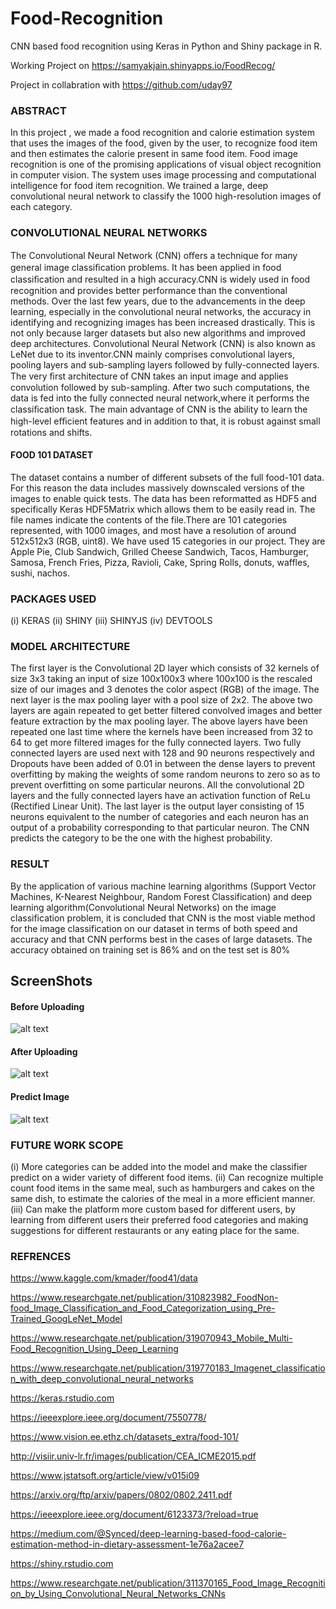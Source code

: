 # Food-Recognition
CNN based food recognition using Keras in Python and Shiny package in R.

Working Project on https://samyakjain.shinyapps.io/FoodRecog/

Project in collabration with https://github.com/uday97

### ABSTRACT

In this project , we made a food recognition and calorie estimation system that uses the images of the food, given by the user, to recognize food item and then estimates the calorie present in same food item. Food image recognition is one of the promising applications of visual object recognition in computer vision. 
The system uses image processing and computational intelligence for food item recognition. 
We trained a large, deep convolutional neural network to classify the 1000 high-resolution images of each category.

### CONVOLUTIONAL NEURAL NETWORKS

The Convolutional Neural Network (CNN) oﬀers a technique for many general image classiﬁcation problems. It has been applied in food classiﬁcation and resulted in a high accuracy.CNN is widely used in food recognition and provides better performance than the conventional methods.
Over the last few years, due to the advancements in the deep learning, especially in the convolutional neural networks, the accuracy in identifying and recognizing images has been increased drastically. This is not only because larger datasets but also new algorithms and improved deep architectures. Convolutional Neural Network (CNN) is also known as LeNet due to its inventor.CNN mainly comprises convolutional layers, pooling layers and sub-sampling layers followed by fully-connected layers. The very ﬁrst architecture of CNN takes an input image and applies convolution followed by sub-sampling. After two such computations, the data is fed into the fully connected neural network,where it performs the classiﬁcation task. The main advantage of CNN is the ability to learn the high-level eﬃcient features and in addition to that, it is robust against small rotations and shifts.


#### FOOD 101 DATASET

The dataset contains a number of different subsets of the full food-101 data. For this reason the data includes massively downscaled versions of the images to enable quick tests. The data has been reformatted as HDF5 and specifically Keras HDF5Matrix which allows them to be easily read in. The file names indicate the contents of the file.There are 101 categories represented, with 1000 images, and most have a resolution of around 512x512x3 (RGB, uint8).
We have used 15 categories in our project. They are Apple Pie, Club Sandwich, Grilled Cheese Sandwich, Tacos, Hamburger, Samosa, French Fries, Pizza, Ravioli, Cake, Spring Rolls, donuts, waffles, sushi, nachos.

### PACKAGES  USED

(i) KERAS
(ii) SHINY
(iii) SHINYJS
(iv)  DEVTOOLS

### MODEL ARCHITECTURE

The first layer is the Convolutional 2D layer which consists of 32 kernels of size 3x3 taking an input of size 100x100x3 where 100x100 is the rescaled size of our images and 3 denotes the color aspect (RGB) of the image.
The next layer is the max pooling layer with a pool size of 2x2.
The above two layers are again repeated to get better filtered convolved images and better feature extraction by the max pooling layer.
The above layers have been repeated one last time where the kernels have been increased from 32 to 64 to get more filtered images for the fully connected layers.
Two fully connected layers are used next with 128 and 90 neurons respectively and Dropouts have been added of 0.01 in between the dense layers to prevent overfitting by making the weights of some random neurons to zero so as to prevent overfitting on some particular neurons.
All the convolutional 2D layers and the fully connected layers have an activation function of ReLu (Rectified Linear Unit).
The last layer is the output layer consisting of 15 neurons equivalent to the number of categories and each neuron has an output of a probability corresponding to that particular neuron. The CNN predicts the category to be the one with the highest probability.

### RESULT

By the application of various machine learning algorithms (Support Vector Machines, K-Nearest Neighbour, Random Forest Classification) and deep learning algorithm(Convolutional Neural Networks) on the image classification problem, it is concluded that CNN is the most viable method for the image classification on our dataset in terms of both speed and accuracy and that CNN performs best in the cases of large datasets.
The accuracy obtained on training set is 86% and on the test set is 80%

## ScreenShots

#### Before Uploading
![alt text](https://github.com/samyak74/Food-Recognition/blob/master/Before%20Uploading.png)
#### After Uploading
![alt text](https://github.com/samyak74/Food-Recognition/blob/master/After%20uploading.png)
#### Predict Image
![alt text](https://github.com/samyak74/Food-Recognition/blob/master/Predict%20Image.png)


### FUTURE  WORK  SCOPE

(i) More categories can be added into the model and make the classifier predict on a wider variety of different food items.
(ii) Can recognize multiple count food items in the same meal, such as hamburgers and cakes on the same dish, to estimate the calories of the meal in a more efficient manner.
(iii) Can make the platform more custom based for different users, by learning from different users their preferred food categories and making suggestions for different restaurants or any eating place for the same.


### REFRENCES
https://www.kaggle.com/kmader/food41/data

https://www.researchgate.net/publication/310823982_FoodNon-food_Image_Classification_and_Food_Categorization_using_Pre-Trained_GoogLeNet_Model

https://www.researchgate.net/publication/319070943_Mobile_Multi-Food_Recognition_Using_Deep_Learning

https://www.researchgate.net/publication/319770183_Imagenet_classification_with_deep_convolutional_neural_networks 

https://keras.rstudio.com

https://ieeexplore.ieee.org/document/7550778/

https://www.vision.ee.ethz.ch/datasets_extra/food-101/

http://visiir.univ-lr.fr/images/publication/CEA_ICME2015.pdf

https://www.jstatsoft.org/article/view/v015i09

https://arxiv.org/ftp/arxiv/papers/0802/0802.2411.pdf

https://ieeexplore.ieee.org/document/6123373/?reload=true

https://medium.com/@Synced/deep-learning-based-food-calorie-estimation-method-in-dietary-assessment-1e76a2acee7

https://shiny.rstudio.com

https://www.researchgate.net/publication/311370165_Food_Image_Recognition_by_Using_Convolutional_Neural_Networks_CNNs

